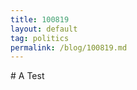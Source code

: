 ```yaml
---
title: 100819
layout: default
tag: politics
permalink: /blog/100819.md
---
```

<html>
<body>
# A Test
</body>
</html>

